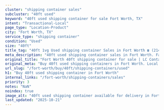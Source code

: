 ```yaml
---
cluster: "shipping container sales"
subcluster: "40ft used"
keyword: "40ft used shipping container for sale Fort Worth, TX"
intent: "Transactional-Local"
page_type: "Location-Product"
city: "Fort Worth, TX"
service_type: "shipping container"
condition: "Used"
size: "40ft"
title_tag: "40ft 1vg Used shipping container Sales in Fort Worth ☎ (214) 524-4168 | LC Container"
meta_description: "40ft used shipping container sales in Fort Worth. Fast delivery, competitive pricing. Serving shipping containers area. Quote ID: 4WM. Call (214) 524-4168 for your free quote today."
original_title: "Fort Worth 40ft shipping container for sale | LC Container"
original_meta: "Buy 40ft used shipping containers in Fort Worth. Local since 2003. New & used inventory. Fast delivery. Get your free quote — call (214) 524-4168 today."
url_slug: "/fort-worth/buy/40ft/shipping-containers/used"
h1: "Buy 40ft used shipping container in Fort Worth"
internal_links: "/fort-worth/shipping-containers/sales"
priority: 3
notes: "NaN"
noindex: true
image_alt: "40ft used shipping container available for delivery in Fort Worth"
last_updated: "2025-10-21"
---
```


<!-- TODO: Add unique city/inventory copy, images, and internal links here. -->
